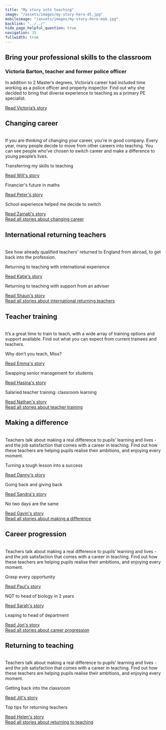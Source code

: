 ```yaml
---
title: "My story into teaching"
image: "/assets/images/my-story-hero-dt.jpg"
mobileimage: "/assets/images/my-story-hero-mob.jpg"
backlink: "../../"
hide_page_helpful_question: true
navigation: 35
fullwidth: true
---
```


<div class="stories-feature">
    <div class="stories-feature__image" style="background-image:url('/assets/images/victoria.png')"></div>
    <div class="stories-feature__content">
        <h2>Bring your professional skills to the classroom</h2>
        <h3>Victoria Barton, teacher and former police officer</h3>
        <p>
            In addition to 2 Master’s degrees, Victoria’s career had included time working as a police officer and property inspector. Find out why she decided to bring that diverse experience to teaching as a primary PE specialist.
        </p>
        <a class="git-link" href="/life-as-a-teacher/my-story-into-teaching/career-changers/police-officer-to-pe-teacher">Read Victoria’s story <i class="fas fa-chevron-right"></i></a>
    </div>
</div>

<div class="container-1000">
    <div class="content-wrapper">
        <div class="content__left">
            <h2>Changing career</h2>
            <p>
                <br/>
                If you are thinking of changing your career, you’re in good company. Every year, many people decide to move from 
                other careers into teaching. You can see people who’ve chosen to switch career and make a difference to young people’s lives.
            </p>
        </div>
    </div>
    <div class="more-stories">
        <div class="more-stories__thumbs">
            <div class="more-stories__thumbs__thumb">
                <a href="/life-as-a-teacher/my-story-into-teaching/career-changers/transferring-my-skills-to-teaching">
                    <div class="more-stories__thumbs__thumb__img" style="background-image:url('/assets/images/stories/stories-will.jpg')"></div>
                </a>
                <div class="more-stories__thumbs__thumb__content">
                    <p>Transferring my skills to teaching</p>
                    <a class="git-link" href="/life-as-a-teacher/my-story-into-teaching/career-changers/transferring-my-skills-to-teaching">Read Will's story<i class="fas fa-chevron-right"></i></a>
                </div>
            </div>
            <div class="more-stories__thumbs__thumb">
                <a href="/life-as-a-teacher/my-story-into-teaching/career-changers/financiers-future-in-maths">
                    <div class="more-stories__thumbs__thumb__img" style="background-image:url('/assets/images/stories/stories-peter.jpg')"></div>
                </a>
                <div class="more-stories__thumbs__thumb__content">
                    <p>Financier's future in maths</p>
                    <a class="git-link" href="/life-as-a-teacher/my-story-into-teaching/career-changers/financiers-future-in-maths">Read Peter's story  <i class="fas fa-chevron-right"></i></a>
                </div>
            </div>
            <div class="more-stories__thumbs__thumb">
                <a href="/life-as-a-teacher/my-story-into-teaching/career-changers/school-experience-helped-me-decide-to-switch">
                    <div class="more-stories__thumbs__thumb__img" style="background-image:url('/assets/images/stories/stories-zainab.jpg')"></div>
                </a>
                <div class="more-stories__thumbs__thumb__content">
                    <p>School experience helped me decide to switch</p>
                    <a class="git-link" href="/life-as-a-teacher/my-story-into-teaching/career-changers/school-experience-helped-me-decide-to-switch">Read Zainab's story <i class="fas fa-chevron-right"></i></a>
                </div>
            </div>
        </div>
    </div>
    <div class="content-wrapper">
        <div class="content__left">
            <a href="/life-as-a-teacher/my-story-into-teaching/career-changers" class="call-to-action-button stories-call-to-action">
                Read all stories about changing career
            </a>
        </div>
    </div>
    <div class="content-wrapper">
        <div class="content__left">
            <h2>International returning teachers</h2>
            <p>
                <br/>
                See how already qualified teachers' returned to England from abroad, to get back into the profession.
            </p>
        </div>
    </div>
    <div class="more-stories">
        <div class="more-stories__thumbs">
            <div class="more-stories__thumbs__thumb">
                <a href="/life-as-a-teacher/my-story-into-teaching/international-career-changers/returning-to-teaching-with-international-experience">
                    <div class="more-stories__thumbs__thumb__img" style="background-image:url('/assets/images/stories/stories-katie.png')"></div>
                </a>
                <div class="more-stories__thumbs__thumb__content">
                    <p>Returning to teaching with international experience</p>
                    <a class="git-link" href="/life-as-a-teacher/my-story-into-teaching/international-career-changers/returning-to-teaching-with-international-experience">Read Katie's story  <i class="fas fa-chevron-right"></i></a>
                </div>
            </div>
            <div class="more-stories__thumbs__thumb">
                <a href="/life-as-a-teacher/my-story-into-teaching/international-career-changers/returning-to-teaching-with-support-from-an-adviser">
                    <div class="more-stories__thumbs__thumb__img" style="background-image:url('/assets/images/stories/stories-shaun.jpg')"></div>
                </a>
                <div class="more-stories__thumbs__thumb__content">
                    <p>Returning to teaching with support from an adviser</p>
                    <a class="git-link" href="/life-as-a-teacher/my-story-into-teaching/international-career-changers/returning-to-teaching-with-support-from-an-adviser">Read Shaun's story  <i class="fas fa-chevron-right"></i></a>
                </div>
            </div>
        </div>
    </div>
    <div class="content-wrapper">
        <div class="content__left">
            <a href="/life-as-a-teacher/my-story-into-teaching/international-career-changers" class="call-to-action-button stories-call-to-action">
                Read all stories about international returning teachers
            </a>
        </div>
    </div>
    <div class="content-wrapper">
        <div class="content__left">
            <h2>Teacher training </h2>
            <p>
                <br/>
                It’s a great time to train to teach, with a wide array of training options and support available. Find out what you can expect
                from current trainees and teachers. 
            </p>
        </div>
    </div>
    <div class="more-stories">
        <div class="more-stories__thumbs">
            <div class="more-stories__thumbs__thumb">
                <a href="/life-as-a-teacher/my-story-into-teaching/teacher-training-stories/why-dont-you-teach-miss">
                    <div class="more-stories__thumbs__thumb__img" style="background-image:url('/assets/images/stories/stories-emma.png')"></div>
                </a>
                <div class="more-stories__thumbs__thumb__content">
                    <p>Why don’t you teach, Miss?</p>
                    <a class="git-link" href="/life-as-a-teacher/my-story-into-teaching/teacher-training-stories/why-dont-you-teach-miss">Read Emma's story  <i class="fas fa-chevron-right"></i></a>
                </div>
            </div>
            <div class="more-stories__thumbs__thumb">
                <a href="/life-as-a-teacher/my-story-into-teaching/teacher-training-stories/teacher-training-its-worth-it">
                    <div class="more-stories__thumbs__thumb__img" style="background-image:url('/assets/images/stories/stories-generic.jpg')"></div>
                </a>
                <div class="more-stories__thumbs__thumb__content">
                    <p>Swapping senior management for students</p>
                    <a class="git-link" href="/life-as-a-teacher/my-story-into-teaching/teacher-training-stories/teacher-training-its-worth-it">Read Hasina's story  <i class="fas fa-chevron-right"></i></a>
                </div>
            </div>
            <div class="more-stories__thumbs__thumb">
                <a href="/life-as-a-teacher/my-story-into-teaching/teacher-training-stories/salaried-teacher-training-classroom-learning">
                    <div class="more-stories__thumbs__thumb__img" style="background-image:url('/assets/images/stories/stories-nathan.jpg')"></div>
                </a>
                <div class="more-stories__thumbs__thumb__content">
                    <p>Salaried teacher training: classroom learning</p>
                    <a class="git-link" href="/life-as-a-teacher/my-story-into-teaching/teacher-training-stories/salaried-teacher-training-classroom-learning">Read Nathan's story <i class="fas fa-chevron-right"></i></a>
                </div>
            </div>
        </div>
    </div>
    <div class="content-wrapper">
        <div class="content__left">
            <a href="/life-as-a-teacher/my-story-into-teaching/teacher-training-stories" class="call-to-action-button stories-call-to-action">
                Read all stories about teacher training
            </a>
        </div>
    </div>
    <div class="content-wrapper">
        <div class="content__left">
            <h2>Making a difference</h2>
            <p>
                <br/>
                Teachers talk about making a real difference to pupils’ learning and lives - and the job satisfaction that comes with a career
                in teaching. Find out how these teachers are helping pupils realise their ambitions, and enjoying every moment.
            </p>
        </div>
    </div>
    <div class="more-stories">
        <div class="more-stories__thumbs">
            <div class="more-stories__thumbs__thumb">
                <a href="/life-as-a-teacher/my-story-into-teaching/making-a-difference/turning-a-tough-lesson-into-success">
                    <div class="more-stories__thumbs__thumb__img" style="background-image:url('/assets/images/stories/stories-danny.jpg')"></div>
                </a>
                <div class="more-stories__thumbs__thumb__content">
                    <p>Turning a tough lesson into a success</p>
                    <a class="git-link" href="/life-as-a-teacher/my-story-into-teaching/making-a-difference/turning-a-tough-lesson-into-success">Read Danny's story  <i class="fas fa-chevron-right"></i></a>
                </div>
            </div>
            <div class="more-stories__thumbs__thumb">
                <a href="/life-as-a-teacher/my-story-into-teaching/making-a-difference/going-back-and-giving-back">
                    <div class="more-stories__thumbs__thumb__img" style="background-image:url('/assets/images//stories/stories-sandra.jpg')"></div>
                </a>
                <div class="more-stories__thumbs__thumb__content">
                    <p>Going back and giving back</p>
                    <a class="git-link" href="/life-as-a-teacher/my-story-into-teaching/making-a-difference/going-back-and-giving-back">Read Sandra's story  <i class="fas fa-chevron-right"></i></a>
                </div>
            </div>
            <div class="more-stories__thumbs__thumb">
                <a href="/life-as-a-teacher/my-story-into-teaching/making-a-difference/no-two-days-are-the-same">
                    <div class="more-stories__thumbs__thumb__img" style="background-image:url('/assets/images/stories/stories-gavin.jpg')"></div>
                </a>
                <div class="more-stories__thumbs__thumb__content">
                    <p>No two days are the same</p>
                    <a class="git-link" href="/life-as-a-teacher/my-story-into-teaching/making-a-difference/no-two-days-are-the-same">Read Gavin's story <i class="fas fa-chevron-right"></i></a>
                </div>
            </div>
        </div>
    </div>
    <div class="content-wrapper">
        <div class="content__left">
            <a href="/life-as-a-teacher/my-story-into-teaching/making-a-difference" class="call-to-action-button stories-call-to-action">
                Read all stories about making a <span> difference</span>
            </a>
        </div>
    </div>
    <div class="content-wrapper">
        <div class="content__left">
            <h2>Career progression</h2>
            <p>
                <br/>
                Teachers talk about making a real difference to pupils’ learning and lives - and the job satisfaction that comes with a career
                in teaching. Find out how these teachers are helping pupils realise their ambitions, and enjoying every moment.
            </p>
        </div>
    </div>
    <div class="more-stories">
        <div class="more-stories__thumbs">
            <div class="more-stories__thumbs__thumb">
                <a href="/life-as-a-teacher/my-story-into-teaching/career-progression/grasp-every-opportunity">
                    <div class="more-stories__thumbs__thumb__img" style="background-image:url('/assets/images/stories/stories-paul.jpg')"></div>
                </a>
                <div class="more-stories__thumbs__thumb__content">
                    <p>Grasp every opportunity</p>
                    <a class="git-link" href="/life-as-a-teacher/my-story-into-teaching/career-progression/grasp-every-opportunity">Read Paul's story  <i class="fas fa-chevron-right"></i></a>
                </div>
            </div>
            <div class="more-stories__thumbs__thumb">
                <a href="/life-as-a-teacher/my-story-into-teaching/career-progression/nqt-to-head-of-biology">
                    <div class="more-stories__thumbs__thumb__img" style="background-image:url('/assets/images/stories/stories-sarah-f.jpg')"></div>
                </a>
                <div class="more-stories__thumbs__thumb__content">
                    <p>NQT to head of biology in 2 years</p>
                    <a class="git-link" href="/life-as-a-teacher/my-story-into-teaching/career-progression/nqt-to-head-of-biology">Read Sarah's story  <i class="fas fa-chevron-right"></i></a>
                </div>
            </div>
            <div class="more-stories__thumbs__thumb">
                <a href="/life-as-a-teacher/my-story-into-teaching/career-progression/leaping-to-head-of-department">
                    <div class="more-stories__thumbs__thumb__img" style="background-image:url('/assets/images/stories/stories-jon.jpg')"></div>
                </a>
                <div class="more-stories__thumbs__thumb__content">
                    <p>Leaping to head of department</p>
                    <a class="git-link" href="/life-as-a-teacher/my-story-into-teaching/career-progression/leaping-to-head-of-department">Read Jon's story <i class="fas fa-chevron-right"></i></a>
                </div>
            </div>
        </div>
    </div>
    <div class="content-wrapper">
        <div class="content__left">
            <a href="/life-as-a-teacher/my-story-into-teaching/career-progression" class="call-to-action-button stories-call-to-action">
                Read all stories about career <span> progression</span>
            </a>
        </div>
    </div>
    <div class="content-wrapper">
        <div class="content__left">
            <h2>Returning to teaching</h2>
            <p>
                <br/>
                Teachers talk about making a real difference to pupils' learning and lives - and the job satisfaction that comes with a career
                in teaching. Find out how these teachers are helping pupils realise their ambitions, and enjoying every moment.
            </p>
        </div>
    </div>
    <div class="more-stories">
        <div class="more-stories__thumbs">
            <div class="more-stories__thumbs__thumb">
                <a href="/life-as-a-teacher/my-story-into-teaching/returners/getting-back-into-the-classroom">
                    <div class="more-stories__thumbs__thumb__img" style="background-image:url('/assets/images/stories/stories-jill.png')"></div>
                </a>
                <div class="more-stories__thumbs__thumb__content">
                    <p>Getting back into the classroom</p>
                    <a class="git-link" href="/life-as-a-teacher/my-story-into-teaching/returners/getting-back-into-the-classroom">Read Jill's story  <i class="fas fa-chevron-right"></i></a>
                </div>
            </div>
            <div class="more-stories__thumbs__thumb">
                <a href="/life-as-a-teacher/my-story-into-teaching/returners/top-tips-for-returning-teachers">
                    <div class="more-stories__thumbs__thumb__img" style="background-image:url('/assets/images/stories/stories-helen.jpg')"></div>
                </a>
                <div class="more-stories__thumbs__thumb__content">
                    <p>Top tips for returning teachers</p>
                    <a class="git-link" href="/life-as-a-teacher/my-story-into-teaching/returners/top-tips-for-returning-teachers">Read Helen's story  <i class="fas fa-chevron-right"></i></a>
                </div>
            </div>
        </div>
    </div>
    <div class="content-wrapper">
        <div class="content__left">
            <a href="/life-as-a-teacher/my-story-into-teaching/returners" class="call-to-action-button stories-call-to-action">
                Read all stories about returning to teaching
            </a>
        </div>
    </div>
</div>

